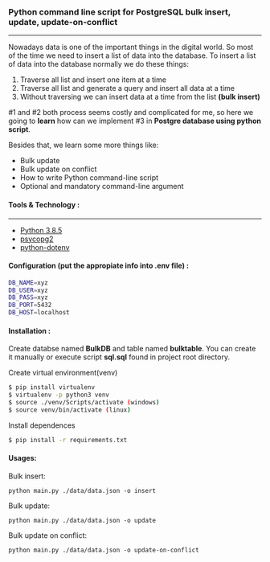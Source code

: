 <!-- @format -->
### Python command line script for PostgreSQL bulk insert, update, update-on-conflict
---
Nowadays data is one of the important things in the digital world. So most of the time we need to insert a list of data into the database. To insert a list of data into the database normally we do these things:
1) Traverse all list and insert one item at a time
2) Traverse all list and generate a query and insert all data at a time
3) Without traversing we can insert data at a time from the list **(bulk insert)**

#1 and #2 both process seems costly and complicated for me, so here we going to **learn** how can we implement #3 in **Postgre database using python script**. 

Besides that, we learn some more things like:
- Bulk update
- Bulk update on conflict
- How to write Python command-line script
- Optional and mandatory command-line argument

#### Tools & Technology :
---
* [Python 3.8.5](https://www.python.org/downloads/release/python-385/)
* [psycopg2](https://www.psycopg.org/docs/)
* [python-dotenv](https://pypi.org/project/python-dotenv/)

#### Configuration (put the appropiate info into .env file) :

```bash
DB_NAME=xyz
DB_USER=xyz
DB_PASS=xyz
DB_PORT=5432
DB_HOST=localhost

```
#### Installation :
Create databse named **BulkDB** and table named **bulktable**. You can create it manually or execute script **sql.sql** found in project root directory.

Create virtual environment(venv)

```bash
$ pip install virtualenv
$ virtualenv -p python3 venv
$ source ./venv/Scripts/activate (windows)
$ source venv/bin/activate (linux)
```

Install dependences

```bash
$ pip install -r requirements.txt
```

#### Usages: 

Bulk insert:

```
python main.py ./data/data.json -o insert
```

Bulk update:

```
python main.py ./data/data.json -o update
```

Bulk update on conflict:

```
python main.py ./data/data.json -o update-on-conflict
```
